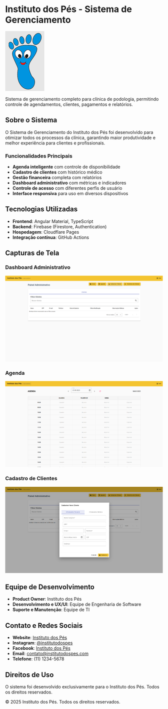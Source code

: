 # Instituto dos Pés - Sistema de Gerenciamento

![Logo Instituto dos Pés](src/assets/logo.png)

Sistema de gerenciamento completo para clínica de podologia, permitindo controle de agendamentos, clientes, pagamentos e relatórios.

## Sobre o Sistema

O Sistema de Gerenciamento do Instituto dos Pés foi desenvolvido para otimizar todos os processos da clínica, garantindo maior produtividade e melhor experiência para clientes e profissionais.

### Funcionalidades Principais

- **Agenda inteligente** com controle de disponibilidade
- **Cadastro de clientes** com histórico médico
- **Gestão financeira** completa com relatórios
- **Dashboard administrativo** com métricas e indicadores
- **Controle de acesso** com diferentes perfis de usuário
- **Interface responsiva** para uso em diversos dispositivos

## Tecnologias Utilizadas

- **Frontend**: Angular Material, TypeScript
- **Backend**: Firebase (Firestore, Authentication)
- **Hospedagem**: Cloudflare Pages
- **Integração contínua**: GitHub Actions

## Capturas de Tela

### Dashboard Administrativo

![Dashboard](src/assets/screenshots/administrativo.png)

### Agenda

![Agenda](src/assets/screenshots/agenda.png)

### Cadastro de Clientes

![Clientes](src/assets/screenshots/clientes.png)

## Equipe de Desenvolvimento

- **Product Owner**: Instituto dos Pés
- **Desenvolvimento e UX/UI**: Equipe de Engenharia de Software
- **Suporte e Manutenção**: Equipe de TI

## Contato e Redes Sociais

- **Website**: [Instituto dos Pés](https://institutodospes.com)
- **Instagram**: [@institutodospes](https://instagram.com/institutodospes)
- **Facebook**: [Instituto dos Pés](https://facebook.com/institutodospes)
- **Email**: contato@institutodospes.com
- **Telefone**: (11) 1234-5678

## Direitos de Uso

O sistema foi desenvolvido exclusivamente para o Instituto dos Pés. Todos os direitos reservados.

&copy; 2025 Instituto dos Pés. Todos os direitos reservados.
